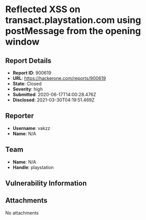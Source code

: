 # Reflected XSS on transact.playstation.com using postMessage from the opening window

## Report Details
- **Report ID**: 900619
- **URL**: https://hackerone.com/reports/900619
- **State**: Closed
- **Severity**: high
- **Submitted**: 2020-06-17T14:00:28.476Z
- **Disclosed**: 2021-03-30T04:19:51.469Z

## Reporter
- **Username**: vakzz
- **Name**: N/A

## Team
- **Name**: N/A
- **Handle**: playstation

## Vulnerability Information


## Attachments
No attachments
